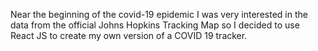 Near the beginning of the covid-19 epidemic I was very interested in the data from the official Johns Hopkins Tracking Map so I decided to use React JS to create my own version of a COVID 19 tracker. 


